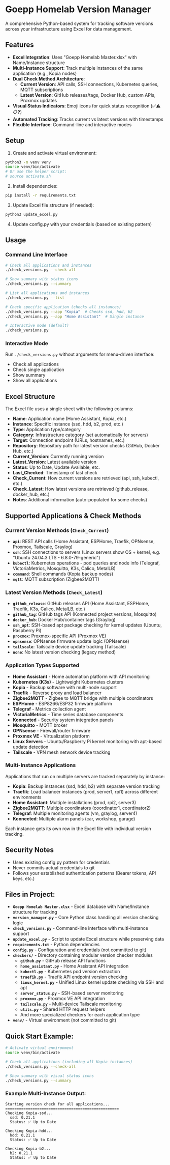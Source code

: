 # Goepp Homelab Version Manager

A comprehensive Python-based system for tracking software versions across your infrastructure using Excel for data management.

## Features

- **Excel Integration**: Uses "Goepp Homelab Master.xlsx" with Name/Instance structure
- **Multi-Instance Support**: Track multiple instances of the same application (e.g., Kopia nodes)
- **Dual Check Method Architecture**: 
  - **Current Version**: API calls, SSH connections, Kubernetes queries, MQTT subscriptions
  - **Latest Version**: GitHub releases/tags, Docker Hub, custom APIs, Proxmox updates
- **Visual Status Indicators**: Emoji icons for quick status recognition (✅⚠️📋❓)
- **Automated Tracking**: Tracks current vs latest versions with timestamps
- **Flexible Interface**: Command-line and interactive modes

## Setup

1. Create and activate virtual environment:
```bash
python3 -m venv venv
source venv/bin/activate
# Or use the helper script:
# source activate.sh
```

2. Install dependencies:
```bash
pip install -r requirements.txt
```

3. Update Excel file structure (if needed):
```bash
python3 update_excel.py
```

4. Update config.py with your credentials (based on existing pattern)

## Usage

### Command Line Interface

```bash
# Check all applications and instances
./check_versions.py --check-all

# Show summary with status icons
./check_versions.py --summary

# List all applications and instances
./check_versions.py --list

# Check specific application (checks all instances)
./check_versions.py --app "Kopia"  # Checks ssd, hdd, b2
./check_versions.py --app "Home Assistant"  # Single instance

# Interactive mode (default)
./check_versions.py
```

### Interactive Mode

Run `./check_versions.py` without arguments for menu-driven interface:
- Check all applications
- Check single application
- Show summary
- Show all applications

## Excel Structure

The Excel file uses a single sheet with the following columns:

- **Name**: Application name (Home Assistant, Kopia, etc.)
- **Instance**: Specific instance (ssd, hdd, b2, prod, etc.)
- **Type**: Application type/category
- **Category**: Infrastructure category (set automatically for servers)
- **Target**: Connection endpoint (URLs, hostnames, etc.)
- **Repository**: Repository path for latest version checks (GitHub, Docker Hub, etc.)
- **Current_Version**: Currently running version
- **Latest_Version**: Latest available version
- **Status**: Up to Date, Update Available, etc.
- **Last_Checked**: Timestamp of last check
- **Check_Current**: How current versions are retrieved (api, ssh, kubectl, etc.)
- **Check_Latest**: How latest versions are retrieved (github_release, docker_hub, etc.)
- **Notes**: Additional information (auto-populated for some checks)

## Supported Applications & Check Methods

### Current Version Methods (`Check_Current`)
- **`api`**: REST API calls (Home Assistant, ESPHome, Traefik, OPNsense, Proxmox, Tailscale, Graylog)
- **`ssh`**: SSH connections to servers (Linux servers show OS + kernel, e.g. "Ubuntu 24.04.3 LTS - 6.8.0-79-generic")
- **`kubectl`**: Kubernetes operations - pod queries and node info (Telegraf, VictoriaMetrics, Mosquitto, K3s, Calico, MetalLB)
- **`command`**: Shell commands (Kopia backup nodes)
- **`mqtt`**: MQTT subscription (Zigbee2MQTT)

### Latest Version Methods (`Check_Latest`)
- **`github_release`**: GitHub releases API (Home Assistant, ESPHome, Traefik, K3s, Calico, MetalLB, etc.)
- **`github_tag`**: GitHub tags API (Konnected project versions, Mosquitto)
- **`docker_hub`**: Docker Hub/container tags (Graylog)
- **`ssh_apt`**: SSH-based apt package checking for kernel updates (Ubuntu, Raspberry Pi)
- **`proxmox`**: Proxmox-specific API (Proxmox VE)
- **`opnsense`**: OPNsense firmware update logic (OPNsense)
- **`tailscale`**: Tailscale device update tracking (Tailscale)
- **`none`**: No latest version checking (legacy method)

### Application Types Supported
- **Home Assistant** - Home automation platform with API monitoring
- **Kubernetes (K3s)** - Lightweight Kubernetes clusters
- **Kopia** - Backup software with multi-node support
- **Traefik** - Reverse proxy and load balancer
- **Zigbee2MQTT** - Zigbee to MQTT bridge with multiple coordinators
- **ESPHome** - ESP8266/ESP32 firmware platform
- **Telegraf** - Metrics collection agent
- **VictoriaMetrics** - Time series database components
- **Konnected** - Security system integration panels
- **Mosquitto** - MQTT broker
- **OPNsense** - Firewall/router firmware
- **Proxmox VE** - Virtualization platform
- **Linux Servers** - Ubuntu/Raspberry Pi kernel monitoring with apt-based update detection
- **Tailscale** - VPN mesh network device tracking

### Multi-Instance Applications
Applications that run on multiple servers are tracked separately by instance:
- **Kopia**: Backup instances (ssd, hdd, b2) with separate version tracking
- **Traefik**: Load balancer instances (prod, server1, rpi1) across different environments
- **Home Assistant**: Multiple installations (prod, rpi2, server3)
- **Zigbee2MQTT**: Multiple coordinators (coordinator1, coordinator2)
- **Telegraf**: Multiple monitoring agents (vm, graylog, server4)
- **Konnected**: Multiple alarm panels (car, workshop, garage)

Each instance gets its own row in the Excel file with individual version tracking.

## Security Notes

- Uses existing config.py pattern for credentials
- Never commits actual credentials to git
- Follows your established authentication patterns (Bearer tokens, API keys, etc.)


## Files in Project:
- **`Goepp Homelab Master.xlsx`** - Excel database with Name/Instance structure for tracking
- **`version_manager.py`** - Core Python class handling all version checking logic
- **`check_versions.py`** - Command-line interface with multi-instance support
- **`update_excel.py`** - Script to update Excel structure while preserving data
- **`requirements.txt`** - Python dependencies
- **`config.py`** - Configuration and credentials (not committed to git)
- **`checkers/`** - Directory containing modular version checker modules
  - **`github.py`** - GitHub release API functions
  - **`home_assistant.py`** - Home Assistant API integration
  - **`kubectl.py`** - Kubernetes pod version extraction
  - **`traefik.py`** - Traefik API endpoint version checking
  - **`linux_kernel.py`** - Unified Linux kernel update checking via SSH and apt
  - **`server_status.py`** - SSH-based server monitoring
  - **`proxmox.py`** - Proxmox VE API integration
  - **`tailscale.py`** - Multi-device Tailscale monitoring
  - **`utils.py`** - Shared HTTP request helpers
  - And more specialized checkers for each application type
- **`venv/`** - Virtual environment (not committed to git)

## Quick Start Example:
```bash
# Activate virtual environment
source venv/bin/activate

# Check all applications (including all Kopia instances)
./check_versions.py --check-all

# Show summary with visual status icons
./check_versions.py --summary
```

### Example Multi-Instance Output:
```
Starting version check for all applications...
==================================================
Checking Kopia-ssd...
  ssd: 0.21.1
  Status: ✅ Up to Date

Checking Kopia-hdd...
  hdd: 0.21.1  
  Status: ✅ Up to Date

Checking Kopia-b2...
  b2: 0.21.1
  Status: ✅ Up to Date
```